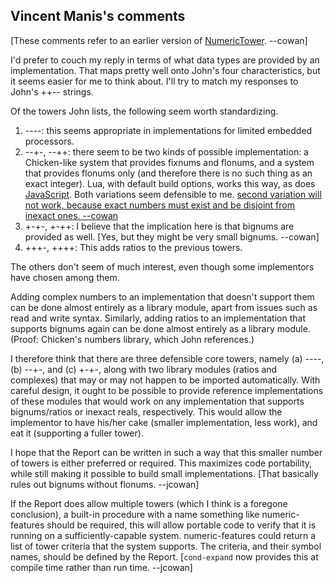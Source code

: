 ## Vincent Manis's comments

\[These comments refer to an earlier version of [NumericTower](NumericTower.md).  --cowan]

I'd prefer to couch my reply in terms of what data types are provided by an implementation. That maps pretty well onto John's four characteristics, but it seems easier for me to think about. I'll try to match my responses to John's ++-- strings.

Of the towers John lists, the following seem worth standardizing.

1. ----: this seems appropriate in implementations for limited embedded processors.
2. --+-, --++: there seem to be two kinds of possible implementation: a Chicken-like system that provides fixnums and flonums, and a system that provides flonums only (and therefore there is no such thing as an exact integer). Lua, with default build options, works this way, as does [JavaScript](JavaScript.md). Both variations seem defensible to me. [second variation will not work, because exact numbers must exist and be disjoint from inexact ones.  --cowan](The)
3. +-+-, +-++: I believe that the implication here is that bignums are provided as well. \[Yes, but they might be very small bignums.  --cowan]
4. +++-, ++++: This adds ratios to the previous towers.

The others don't seem of much interest, even though some implementors have chosen among them.

Adding complex numbers to an implementation that doesn't support them can be done almost entirely as a library module, apart from issues such as read and write syntax. Similarly, adding ratios to an implementation that supports bignums again can be done almost entirely as a library module. (Proof: Chicken's numbers library, which John references.)

I therefore think that there are three defensible core towers, namely (a) ----, (b) --+-, and (c) +-+-, along with two library modules (ratios and complexes) that may or may not happen to be imported automatically. With careful design, it ought to be possible to provide reference implementations of these modules that would work on any implementation that supports bignums/ratios or inexact reals, respectively. This would allow the implementor to have his/her cake (smaller implementation, less work), and eat it (supporting a fuller tower).

I hope that the Report can be written in such a way that this smaller number of towers is either preferred or required. This maximizes code portability, while still making it possible to build small implementations.  \[That basically rules out bignums without flonums. --jcowan]

If the Report does allow multiple towers (which I think is a foregone conclusion), a built-in procedure with a name something like numeric-features should be required, this will allow portable code to verify that it is running on a sufficiently-capable system. numeric-features could return a list of tower criteria that the system supports. The criteria, and their symbol names, should be defined by the Report. \[`cond-expand` now provides this at compile time rather than run time.  --jcowan]
